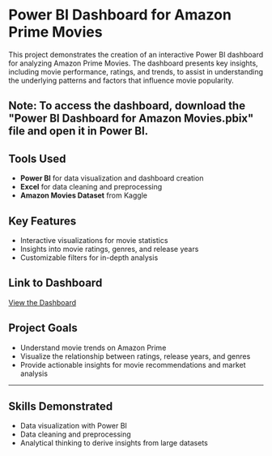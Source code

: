 # Power BI Dashboard for Amazon Prime Movies  
This project demonstrates the creation of an interactive Power BI dashboard for analyzing Amazon Prime Movies. The dashboard presents key insights, including movie performance, ratings, and trends, to assist in understanding the underlying patterns and factors that influence movie popularity.

## Note: To access the dashboard, download the "Power BI Dashboard for Amazon Movies.pbix" file and open it in Power BI.

## Tools Used  
- **Power BI** for data visualization and dashboard creation  
- **Excel** for data cleaning and preprocessing  
- **Amazon Movies Dataset** from Kaggle

## Key Features  
- Interactive visualizations for movie statistics  
- Insights into movie ratings, genres, and release years  
- Customizable filters for in-depth analysis

## Link to Dashboard  
[View the Dashboard](https://drive.google.com/ﬁle/d/1n19iCHdzCsBLquGc40oVaXCBocrD4keO/view?usp=sharing)

## Project Goals  
- Understand movie trends on Amazon Prime  
- Visualize the relationship between ratings, release years, and genres  
- Provide actionable insights for movie recommendations and market analysis

---

## Skills Demonstrated  
- Data visualization with Power BI  
- Data cleaning and preprocessing  
- Analytical thinking to derive insights from large datasets
